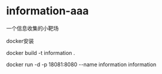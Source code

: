 # information-aaa
一个信息收集的小靶场

docker安装

docker build -t information .

docker run -d -p 18081:8080 --name information information

